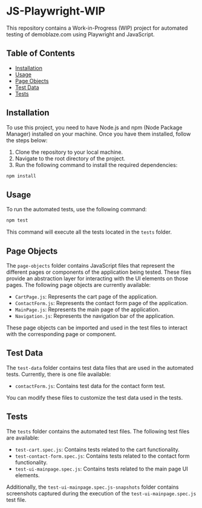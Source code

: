 # JS-Playwright-WIP

This repository contains a Work-in-Progress (WIP) project for automated testing of demoblaze.com using Playwright and JavaScript.

## Table of Contents

- [Installation](#installation)
- [Usage](#usage)
- [Page Objects](#page-objects)
- [Test Data](#test-data)
- [Tests](#tests)

## Installation

To use this project, you need to have Node.js and npm (Node Package Manager) installed on your machine. Once you have them installed, follow the steps below:

1. Clone the repository to your local machine.
2. Navigate to the root directory of the project.
3. Run the following command to install the required dependencies:

```bash
npm install
```

## Usage

To run the automated tests, use the following command:

```bash
npm test
```

This command will execute all the tests located in the `tests` folder.

## Page Objects

The `page-objects` folder contains JavaScript files that represent the different pages or components of the application being tested. These files provide an abstraction layer for interacting with the UI elements on those pages. The following page objects are currently available:

- `CartPage.js`: Represents the cart page of the application.
- `ContactForm.js`: Represents the contact form page of the application.
- `MainPage.js`: Represents the main page of the application.
- `Navigation.js`: Represents the navigation bar of the application.

These page objects can be imported and used in the test files to interact with the corresponding page or component.

## Test Data

The `test-data` folder contains test data files that are used in the automated tests. Currently, there is one file available:

- `contactForm.js`: Contains test data for the contact form test.

You can modify these files to customize the test data used in the tests.

## Tests

The `tests` folder contains the automated test files. The following test files are available:

- `test-cart.spec.js`: Contains tests related to the cart functionality.
- `test-contact-form.spec.js`: Contains tests related to the contact form functionality.
- `test-ui-mainpage.spec.js`: Contains tests related to the main page UI elements.

Additionally, the `test-ui-mainpage.spec.js-snapshots` folder contains screenshots captured during the execution of the `test-ui-mainpage.spec.js` test file.
